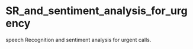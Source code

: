 # SR_and_sentiment_analysis_for_urgency
speech Recognition and sentiment analysis for urgent calls.
